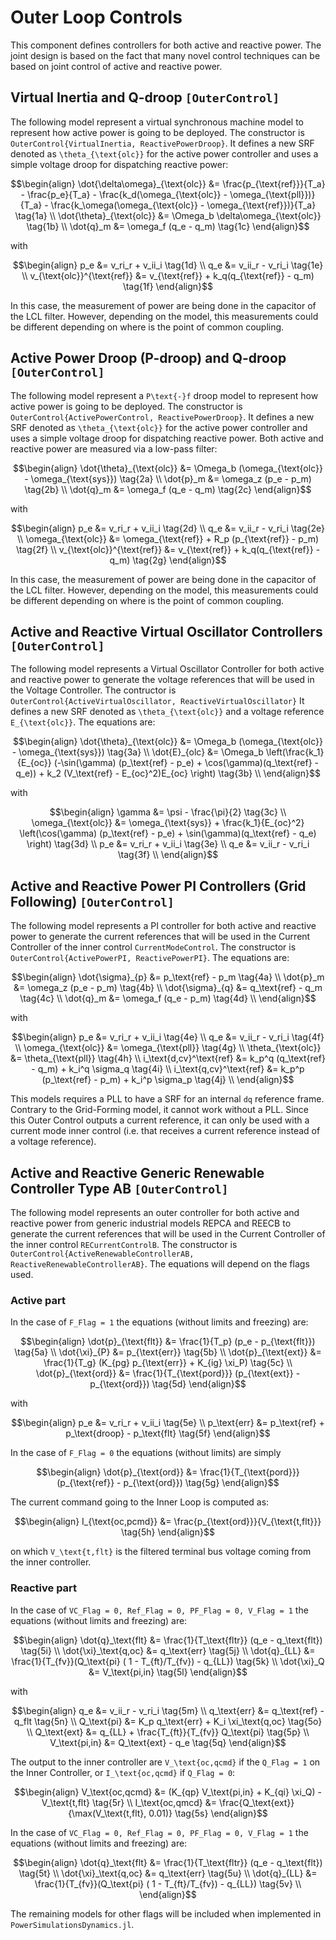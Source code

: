 # Outer Loop Controls

This component defines controllers for both active and reactive power. The joint design is based
on the fact that many novel control techniques can be based on joint control of active and reactive
power.

## Virtual Inertia and Q-droop ```[OuterControl]```

The following model represent a virtual synchronous machine model to represent how active
power is going to be deployed. The constructor is ```OuterControl{VirtualInertia, ReactivePowerDroop}```.
It defines a new SRF denoted as ``\theta_{\text{olc}}`` for the active power controller and
uses a simple voltage droop for dispatching reactive power:

```math
\begin{align}
    \dot{\delta\omega}_{\text{olc}} &= \frac{p_{\text{ref}}}{T_a} - \frac{p_e}{T_a} - \frac{k_d(\omega_{\text{olc}} - \omega_{\text{pll}})}{T_a} - \frac{k_\omega(\omega_{\text{olc}} - \omega_{\text{ref}})}{T_a} \tag{1a} \\
    \dot{\theta}_{\text{olc}} &= \Omega_b \delta\omega_{\text{olc}} \tag{1b} \\
    \dot{q}_m &= \omega_f (q_e - q_m) \tag{1c}
\end{align}
```

with

```math
\begin{align}
    p_e &= v_ri_r + v_ii_i \tag{1d} \\
    q_e &= v_ii_r - v_ri_i \tag{1e} \\
    v_{\text{olc}}^{\text{ref}} &= v_{\text{ref}} + k_q(q_{\text{ref}} - q_m) \tag{1f}
\end{align}
```

In this case, the measurement of power are being done in the capacitor of the LCL filter.
However, depending on the model, this measurements could be different depending on where
is the point of common coupling.


## Active Power Droop (P-droop) and Q-droop ```[OuterControl]```

The following model represent a ``P\text{-}f`` droop model to represent how active
power is going to be deployed. The constructor is ```OuterControl{ActivePowerControl, ReactivePowerDroop}```.
It defines a new SRF denoted as ``\theta_{\text{olc}}`` for the active power controller and
uses a simple voltage droop for dispatching reactive power. Both active and reactive power are measured via a low-pass filter:

```math
\begin{align}
    \dot{\theta}_{\text{olc}} &= \Omega_b (\omega_{\text{olc}} - \omega_{\text{sys}}) \tag{2a} \\
    \dot{p}_m &= \omega_z (p_e - p_m) \tag{2b} \\
    \dot{q}_m &= \omega_f (q_e - q_m) \tag{2c}
\end{align}
```

with

```math
\begin{align}
    p_e &= v_ri_r + v_ii_i \tag{2d} \\
    q_e &= v_ii_r - v_ri_i \tag{2e} \\
    \omega_{\text{olc}} &= \omega_{\text{ref}} + R_p (p_{\text{ref}} - p_m) \tag{2f} \\
    v_{\text{olc}}^{\text{ref}} &= v_{\text{ref}} + k_q(q_{\text{ref}} - q_m) \tag{2g}
\end{align}
```

In this case, the measurement of power are being done in the capacitor of the LCL filter.
However, depending on the model, this measurements could be different depending on where
is the point of common coupling.

## Active and Reactive Virtual Oscillator Controllers ```[OuterControl]```

The following model represents a Virtual Oscillator Controller for both active and reactive power
to generate the voltage references that will be used in the Voltage Controller. The contructor is ```OuterControl{ActiveVirtualOscillator, ReactiveVirtualOscillator}```
It defines a new SRF denoted as ``\theta_{\text{olc}}`` and a voltage reference ``E_{\text{olc}}``.
The equations are:
```math
\begin{align}
    \dot{\theta}_{\text{olc}} &= \Omega_b (\omega_{\text{olc}} - \omega_{\text{sys}}) \tag{3a} \\
    \dot{E}_{olc} &= \Omega_b \left(\frac{k_1}{E_{oc}} (-\sin(\gamma) (p_\text{ref} - p_e) + \cos(\gamma)(q_\text{ref} - q_e)) + k_2 (V_\text{ref} - E_{oc}^2)E_{oc} \right) \tag{3b} \\
\end{align}
```

with
```math
\begin{align}
    \gamma &= \psi - \frac{\pi}{2} \tag{3c} \\
    \omega_{\text{olc}} &=  \omega_{\text{sys}} + \frac{k_1}{E_{oc}^2} \left(\cos(\gamma) (p_\text{ref} - p_e) + \sin(\gamma)(q_\text{ref} - q_e) \right) \tag{3d} \\
    p_e &= v_ri_r + v_ii_i \tag{3e} \\
    q_e &= v_ii_r - v_ri_i \tag{3f} \\
\end{align}
```


## Active and Reactive Power PI Controllers (Grid Following) ```[OuterControl]```

The following model represents a PI controller for both active and reactive power to generate
the current references that will be used in the Current Controller of the inner control
```CurrentModeControl```. The constructor is ```OuterControl{ActivePowerPI, ReactivePowerPI}```.
The equations are:

```math
\begin{align}
    \dot{\sigma}_{p} &= p_\text{ref} - p_m \tag{4a} \\
    \dot{p}_m &= \omega_z (p_e - p_m) \tag{4b} \\
    \dot{\sigma}_{q} &= q_\text{ref} - q_m \tag{4c} \\
    \dot{q}_m &= \omega_f (q_e - p_m) \tag{4d} \\
\end{align}
```

with

```math
\begin{align}
    p_e &= v_ri_r + v_ii_i \tag{4e} \\
    q_e &= v_ii_r - v_ri_i \tag{4f} \\
    \omega_{\text{olc}} &= \omega_{\text{pll}} \tag{4g} \\
    \theta_{\text{olc}} &= \theta_{\text{pll}} \tag{4h} \\
    i_\text{d,cv}^\text{ref} &= k_p^q (q_\text{ref} - q_m) + k_i^q \sigma_q \tag{4i} \\
    i_\text{q,cv}^\text{ref} &= k_p^p (p_\text{ref} - p_m) + k_i^p \sigma_p \tag{4j} \\
\end{align}
```

This models requires a PLL to have a SRF for an internal ``dq`` reference frame. Contrary
to the Grid-Forming model, it cannot work without a PLL. Since this Outer Control outputs
a current reference, it can only be used with a current mode inner control (i.e. that receives 
a current reference instead of a voltage reference).

## Active and Reactive Generic Renewable Controller Type AB ```[OuterControl]```

The following model represents an outer controller for both active and reactive power from generic industrial
models REPCA and REECB to generate the current references that will be used in the Current Controller of the inner control
```RECurrentControlB```. The constructor is ```OuterControl{ActiveRenewableControllerAB, ReactiveRenewableControllerAB}```.
The equations will depend on the flags used.

### Active part

In the case of `F_Flag = 1` the equations (without limits and freezing) are:

```math
\begin{align}
    \dot{p}_{\text{flt}} &= \frac{1}{T_p} (p_e - p_{\text{flt}}) \tag{5a} \\
    \dot{\xi}_{P} &= p_{\text{err}} \tag{5b} \\
    \dot{p}_{\text{ext}} &= \frac{1}{T_g} (K_{pg} p_{\text{err}} + K_{ig} \xi_P) \tag{5c} \\
    \dot{p}_{\text{ord}} &= \frac{1}{T_{\text{pord}}} (p_{\text{ext}} - p_{\text{ord}}) \tag{5d}
\end{align}
```

with

```math
\begin{align}
    p_e &= v_ri_r + v_ii_i \tag{5e} \\
    p_\text{err} &= p_\text{ref} + p_\text{droop} - p_\text{flt} \tag{5f} 
\end{align}
```

In the case of `F_Flag = 0` the equations (without limits) are simply

```math
\begin{align}
    \dot{p}_{\text{ord}} &= \frac{1}{T_{\text{pord}}} (p_{\text{ref}} - p_{\text{ord}}) \tag{5g}
\end{align}
```

The current command going to the Inner Loop is computed as:

```math
\begin{align}
    I_{\text{oc,pcmd}} &= \frac{p_{\text{ord}}}{V_{\text{t,flt}}} \tag{5h}
\end{align}
```

on which ``V_\text{t,flt}`` is the filtered terminal bus voltage coming from the inner controller.

### Reactive part

In the case of `VC_Flag = 0, Ref_Flag = 0, PF_Flag = 0, V_Flag = 1` the equations (without limits and freezing) are:

```math
\begin{align}
    \dot{q}_\text{flt} &= \frac{1}{T_\text{fltr}} (q_e - q_\text{flt}) \tag{5i} \\
    \dot{\xi}_\text{q,oc} &= q_\text{err} \tag{5j} \\
    \dot{q}_{LL} &= \frac{1}{T_{fv}}(Q_\text{pi} ( 1 - T_{ft}/T_{fv}) - q_{LL}) \tag{5k} \\
    \dot{\xi}_Q &= V_\text{pi,in} \tag{5l} 
\end{align}
```

with

```math
\begin{align}
    q_e &= v_ii_r - v_ri_i \tag{5m} \\
    q_\text{err} &= q_\text{ref} - q_flt \tag{5n} \\
    Q_\text{pi} &= K_p q_\text{err} + K_i \xi_\text{q,oc} \tag{5o} \\
    Q_\text{ext} &= q_{LL} + \frac{T_{ft}}{T_{fv}} Q_\text{pi} \tag{5p} \\
    V_\text{pi,in} &= Q_\text{ext} - q_e \tag{5q} 
\end{align}
```

The output to the inner controller are ``V_\text{oc,qcmd}`` if the `Q_Flag = 1` on the Inner Controller, or ``I_\text{oc,qcmd}`` if `Q_Flag = 0`:

```math
\begin{align}
    V_\text{oc,qcmd} &= (K_{qp} V_\text{pi,in} + K_{qi} \xi_Q) - V_\text{t,flt} \tag{5r} \\
    I_\text{oc,qmcd} &= \frac{Q_\text{ext}}{\max(V_\text{t,flt}, 0.01)} \tag{5s}
\end{align}
```

In the case of `VC_Flag = 0, Ref_Flag = 0, PF_Flag = 0, V_Flag = 1` the equations (without limits and freezing) are:

```math
\begin{align}
    \dot{q}_\text{flt} &= \frac{1}{T_\text{fltr}} (q_e - q_\text{flt}) \tag{5t} \\
    \dot{\xi}_\text{q,oc} &= q_\text{err} \tag{5u} \\
    \dot{q}_{LL} &= \frac{1}{T_{fv}}(Q_\text{pi} ( 1 - T_{ft}/T_{fv}) - q_{LL}) \tag{5v} \\
\end{align}
```

The remaining models for other flags will be included when implemented in `PowerSimulationsDynamics.jl`.